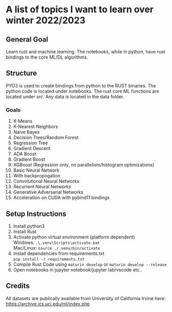 # A list of topics I want to learn over winter 2022/2023

## General Goal

Learn rust and machine learning. The notebooks, while in python, have rust bindings to the core ML/DL algorithms.

## Structure

PYO3 is used to create bindings from python to the RUST binaries.
The python code is located under notebooks.
The rust core ML functions are located under src.
Any data is located in the data folder.

### Goals

1. K-Means
2. K-Nearest Neighbors
3. Naive Bayes
4. Decision Trees/Random Forest
5. Regression Tree
6. Gradient Descent
7. ADA Boost
8. Gradient Boost
9. XGBoost (Regression only, no parallelism/histogram optimizations)
10. Basic Neural Network
11. With backpropogation
12. Convolutional Neural Networks
13. Recurrent Neural Networks
14. Generative Adversarial Networks
15. Acceleration on CUDA with pybind11 bindings

## Setup Instructions

1. Install python3
2. Install Rust
3. Activate python virtual environment (platform dependent)<br/>
   Windows: `.\.venv\Scripts\activate.bat`<br/>
   Mac/Linux: `source ./.venv/bin/activate`
4. Install dependencies from requirements.txt<br/>
   `pip install -r requirements.txt`
5. Compile Rust Code using `maturin develop` or `maturin develop --release`
6. Open notebooks in jupyter notebook/jupyter lab/vscode etc..

## Credits

All datasets are publically available from University of California Irvine here: https://archive.ics.uci.edu/ml/index.php
